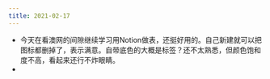 ```yaml
---
title: 2021-02-17
---
```


- 今天在看澳网的间隙继续学习用Notion做表，还挺好用的。自己新建就可以把图标都删掉了，表示满意。自带底色的大概是标签？还不太熟悉，但颜色饱和度不高，看起来还行不炸眼睛。
-